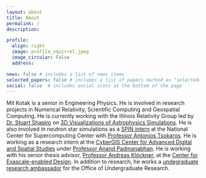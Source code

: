 ```yaml
---
layout: about
title: About
permalink: /
description:

profile:
  align: right
  image: profile_squirrel.jpeg
  image_circular: False
  address:

news: false # includes a list of news items
selected_papers: false # includes a list of papers marked as "selected={true}"
social: false  # includes social icons at the bottom of the page
---
```



Mit Kotak is a senior in Engineering Physics. He is involved in research projects in Numerical Relativity, Scientific Computing and Geospatial Computing.
He is currently working with the Illinois Relativity Group led by [Dr. Stuart Shapiro](https://physics.illinois.edu/people/directory/profile/slshapir) on [3D Visualizations of Astrophysics Simulations](http://research.physics.illinois.edu/CTA/IRG/movies.html). He is also involved in neutron star simulations as a [SPIN intern](http://spin.ncsa.illinois.edu/interns/) at the National Center for Supercomputing Center with [Professor Antonios Tsokaros](https://physics.illinois.edu/people/directory/profile/tsokaros). He is working as a research intern at the [CyberGIS Center for Advanced Digital and Spatial Studies](http://cybergis.illinois.edu/) under [Professor Anand Padmanabhan](https://ggis.illinois.edu/directory/profile/apadmana). He is working with his senior thesis advisor, [Professor Andreas Klöckner](https://andreask.cs.illinois.edu/aboutme/), at the [Center for Exascale-enabled Design](https://ceesd.illinois.edu). In addition to research, he works a [undegraduate research ambassador](https://forms.illinois.edu/sec/1027002580) for the Office of Undergraduate Research.